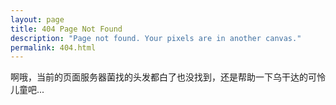 ```yaml
---
layout: page
title: 404 Page Not Found
description: "Page not found. Your pixels are in another canvas."
permalink: 404.html
---
```


啊哦，当前的页面服务器菌找的头发都白了也没找到，还是帮助一下乌干达的可怜儿童吧...